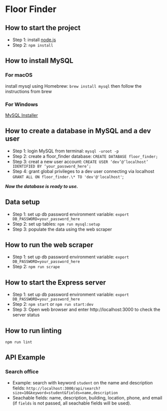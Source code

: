 # Floor Finder

## How to start the project

- Step 1: install [node.js](https://nodejs.org/en/download/)
- Step 2: `npm install`

## How to install MySQL

### For macOS

install mysql using Homebrew: `brew install mysql` then follow the instructions from brew

### For Windows

[MySQL Installer](https://dev.mysql.com/downloads/installer/)

## How to create a database in MySQL and a dev user

- Step 1: login MySQL from terminal: `mysql -uroot -p`
- Step 2: create a floor_finder database: `CREATE DATABASE floor_finder;`
- Step 3: creat a new user account: `CREATE USER ‘dev’@’localhost’ IDENTIFIED BY ‘your_password_here’;`
- Step 4: grant global privileges to a dev user connecting via localhost `GRANT ALL ON floor_finder.\* TO 'dev'@'localhost'`;

**_Now the database is ready to use._**

## Data setup

- Step 1: set up db password environment variable: `export DB_PASSWORD=your_password_here`
- Step 2: set up tables: `npm run mysql:setup`
- Step 3: populate the data using the web scraper

## How to run the web scraper

- Step 1: set up db password environment variable: `export DB_PASSWORD=your_password_here`
- Step 2: `npm run scrape`


## How to start the Express server

- Step 1: set up db password environment variable: `export DB_PASSWORD=your_password_here`
- Step 2: `npm start` or `npm run start:dev`
- Step 3: Open web browser and enter http://localhost:3000 to check the server status


## How to run linting

`npm run lint`

## API Example

### Search office

- Example: search with keyword `student` on the name and description fields: `http://localhost:3000/api/search?size=10&keyword=student&fields=name,description`
- Seachable fields: name, description, building, location, phone, and email (if `fields` is not passed, all seachable fields will be used).
